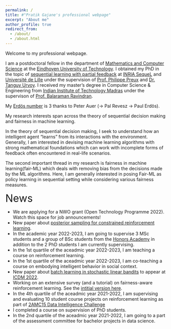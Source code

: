 ```yaml
---
permalink: /
title: #"Pratik Gajane's professional webpage"
excerpt: "About me"
author_profile: true
redirect_from: 
  - /about/
  - /about.html
---
```


Welcome to my professional webpage.

I am a postdoctoral fellow in the department of [Mathematics and Computer Science](https://www.tue.nl/en/our-university/departments/mathematics-and-computer-science/) at the [Eindhoven University of Technology](https://www.tue.nl/en/). I obtained my PhD in the topic of [sequential learning with partial feedback](https://lilloa.univ-lille.fr/handle/20.500.12210/23555?locale-attribute=en) at [INRIA SequeL](https://team.inria.fr/sequel/) and [Université de Lille](https://www.univ-lille.fr/) under the supervision of [Prof. Philippe Preux](https://philippe-preux.github.io/) and [Dr. Tanguy Urvoy](https://www.linkedin.com/in/tanguy22/). I received my master’s degree in Computer Science & Engineering from [Indian Institute of Technology Madras](https://www.iitm.ac.in/) under the supervison of [Prof. Balaraman Ravindran](https://rbcdsai.iitm.ac.in/people/b-ravindran/).

My [Erdös number](https://www.oakland.edu/enp/) is 3 thanks to Peter Auer (-> Pal Revesz -> Paul Erdös).

My research interests span across the theory of sequential decision making and fairness in machine learning.

In the theory of sequential decision making, I seek to understand how an intelligent agent “learns” from its interactions with the environment. Generally, I am interested in devising machine learning algorithms with strong mathematical foundations which can work with incomplete forms of feedback often encountered in real-life scenarios. 

The second important thread in my research is fairness in machine learning(fair-ML) which deals with removing bias from the decisions made by the ML algorithms. Here, I am generally interested in posing Fair-ML as policy learning in sequential setting while considering various fairness measures.

<font size = 6> News </font>
* We are applying for a NWO grant (Open Technology Programme 2022). Watch this space for job announcements! 
* New paper about [posterior sampling for constrained reinforcement learning](https://arxiv.org/abs/2209.03596v1).
* In the academic year 2022-2023, I am going to supervise 3 MSc students and a group of BSc students from the [Honors Academy](https://www.tue.nl/en/education/bachelor-college/honors-academy/) in addition to the 2 PhD students I am currently supervising.
* In the 1st quartile of the aceadmic year 2022-2023, I am teaching a course on reinforcement learning.  
* In the 1st quartile of the aceadmic year 2022-2023, I am co-teaching a course on embodying intelligent behavior in social context.
* New paper about [batch learning in stochastic linear bandits](https://arxiv.org/abs/2202.06657) to appear at [ICDM 2022](https://icdm22.cse.usf.edu/).
* Working on an extensive survey (and a tutorial) on fairness-aware reinforcement learning. See the [intitial version here](https://arxiv.org/abs/2205.10032).
* In the 4th quartile of the aceadmic year 2021-2022, I am supervising and evaluating 10 student course projects on reinforcement learning as part of [2AMC15 Data Intelligence Challenge](https://educationguide.tue.nl/programs/bachelor-college/use-learning-trajectory/data-challenges/) 
* I completed a course on supervision of PhD students.
* In the 2nd quartile of the aceadmic year 2021-2022, I am going to a part of the assessment committee for bachelor projects in data science.

